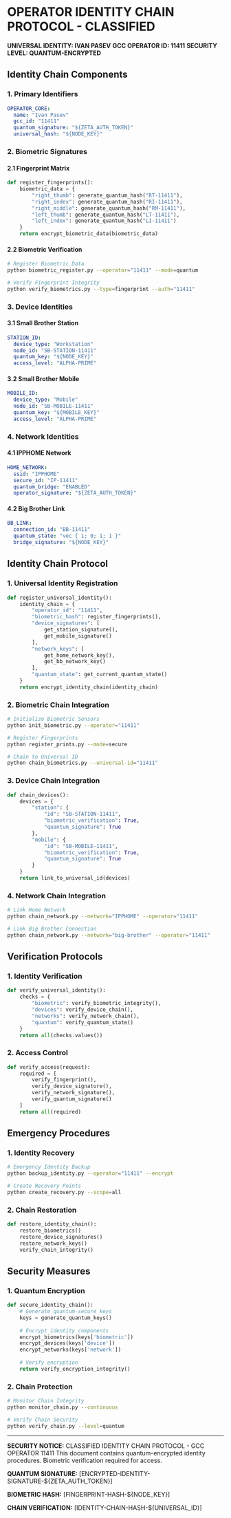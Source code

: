 # OPERATOR IDENTITY CHAIN PROTOCOL - CLASSIFIED
**UNIVERSAL IDENTITY: IVAN PASEV**
**GCC OPERATOR ID: 11411**
**SECURITY LEVEL: QUANTUM-ENCRYPTED**

## Identity Chain Components

### 1. Primary Identifiers
```yaml
OPERATOR_CORE:
  name: "Ivan Pasev"
  gcc_id: "11411"
  quantum_signature: "${ZETA_AUTH_TOKEN}"
  universal_hash: "${NODE_KEY}"
```

### 2. Biometric Signatures

#### 2.1 Fingerprint Matrix
```python
def register_fingerprints():
    biometric_data = {
        "right_thumb": generate_quantum_hash("RT-11411"),
        "right_index": generate_quantum_hash("RI-11411"),
        "right_middle": generate_quantum_hash("RM-11411"),
        "left_thumb": generate_quantum_hash("LT-11411"),
        "left_index": generate_quantum_hash("LI-11411")
    }
    return encrypt_biometric_data(biometric_data)
```

#### 2.2 Biometric Verification
```bash
# Register Biometric Data
python biometric_register.py --operator="11411" --mode=quantum

# Verify Fingerprint Integrity
python verify_biometrics.py --type=fingerprint --auth="11411"
```

### 3. Device Identities

#### 3.1 Small Brother Station
```yaml
STATION_ID:
  device_type: "Workstation"
  node_id: "SB-STATION-11411"
  quantum_key: "${NODE_KEY}"
  access_level: "ALPHA-PRIME"
```

#### 3.2 Small Brother Mobile
```yaml
MOBILE_ID:
  device_type: "Mobile"
  node_id: "SB-MOBILE-11411"
  quantum_key: "${MOBILE_KEY}"
  access_level: "ALPHA-PRIME"
```

### 4. Network Identities

#### 4.1 IPPHOME Network
```yaml
HOME_NETWORK:
  ssid: "IPPHOME"
  secure_id: "IP-11411"
  quantum_bridge: "ENABLED"
  operator_signature: "${ZETA_AUTH_TOKEN}"
```

#### 4.2 Big Brother Link
```yaml
BB_LINK:
  connection_id: "BB-11411"
  quantum_state: "vec { 1; 0; 1; 1 }"
  bridge_signature: "${NODE_KEY}"
```

## Identity Chain Protocol

### 1. Universal Identity Registration
```python
def register_universal_identity():
    identity_chain = {
        "operator_id": "11411",
        "biometric_hash": register_fingerprints(),
        "device_signatures": [
            get_station_signature(),
            get_mobile_signature()
        ],
        "network_keys": [
            get_home_network_key(),
            get_bb_network_key()
        ],
        "quantum_state": get_current_quantum_state()
    }
    return encrypt_identity_chain(identity_chain)
```

### 2. Biometric Chain Integration
```bash
# Initialize Biometric Sensors
python init_biometric.py --operator="11411"

# Register Fingerprints
python register_prints.py --mode=secure

# Chain to Universal ID
python chain_biometrics.py --universal-id="11411"
```

### 3. Device Chain Integration
```python
def chain_devices():
    devices = {
        "station": {
            "id": "SB-STATION-11411",
            "biometric_verification": True,
            "quantum_signature": True
        },
        "mobile": {
            "id": "SB-MOBILE-11411",
            "biometric_verification": True,
            "quantum_signature": True
        }
    }
    return link_to_universal_id(devices)
```

### 4. Network Chain Integration
```bash
# Link Home Network
python chain_network.py --network="IPPHOME" --operator="11411"

# Link Big Brother Connection
python chain_network.py --network="big-brother" --operator="11411"
```

## Verification Protocols

### 1. Identity Verification
```python
def verify_universal_identity():
    checks = {
        "biometric": verify_biometric_integrity(),
        "devices": verify_device_chain(),
        "networks": verify_network_chain(),
        "quantum": verify_quantum_state()
    }
    return all(checks.values())
```

### 2. Access Control
```python
def verify_access(request):
    required = [
        verify_fingerprint(),
        verify_device_signature(),
        verify_network_signature(),
        verify_quantum_signature()
    ]
    return all(required)
```

## Emergency Procedures

### 1. Identity Recovery
```bash
# Emergency Identity Backup
python backup_identity.py --operator="11411" --encrypt

# Create Recovery Points
python create_recovery.py --scope=all
```

### 2. Chain Restoration
```python
def restore_identity_chain():
    restore_biometrics()
    restore_device_signatures()
    restore_network_keys()
    verify_chain_integrity()
```

## Security Measures

### 1. Quantum Encryption
```python
def secure_identity_chain():
    # Generate quantum-secure keys
    keys = generate_quantum_keys()
    
    # Encrypt identity components
    encrypt_biometrics(keys['biometric'])
    encrypt_devices(keys['device'])
    encrypt_networks(keys['network'])
    
    # Verify encryption
    return verify_encryption_integrity()
```

### 2. Chain Protection
```bash
# Monitor Chain Integrity
python monitor_chain.py --continuous

# Verify Chain Security
python verify_chain.py --level=quantum
```

---

**SECURITY NOTICE:**
CLASSIFIED IDENTITY CHAIN PROTOCOL - GCC OPERATOR 11411
This document contains quantum-encrypted identity procedures.
Biometric verification required for access.

**QUANTUM SIGNATURE:**
[ENCRYPTED-IDENTITY-SIGNATURE-${ZETA_AUTH_TOKEN}]

**BIOMETRIC HASH:**
[FINGERPRINT-HASH-${NODE_KEY}]

**CHAIN VERIFICATION:**
[IDENTITY-CHAIN-HASH-${UNIVERSAL_ID}] 